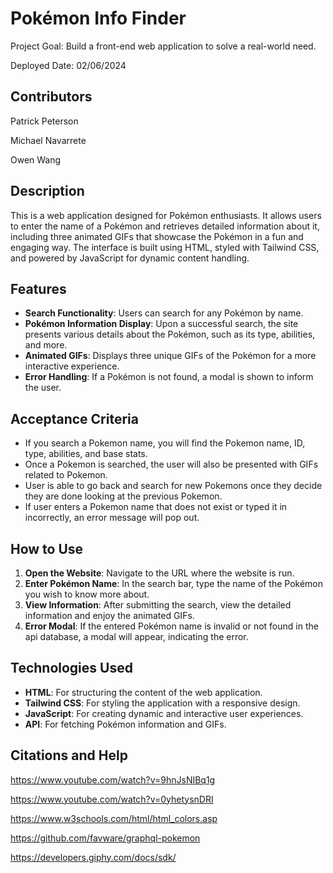 # Pokémon Info Finder

Project Goal: Build a front-end web application to solve a real-world need.



Deployed Date: 02/06/2024

## Contributors
Patrick Peterson

Michael Navarrete

Owen Wang

## Description

This is a web application designed for Pokémon enthusiasts. It allows users to enter the name of a Pokémon and retrieves detailed information about it, including three animated GIFs that showcase the Pokémon in a fun and engaging way. The interface is built using HTML, styled with Tailwind CSS, and powered by JavaScript for dynamic content handling.

## Features

- **Search Functionality**: Users can search for any Pokémon by name.
- **Pokémon Information Display**: Upon a successful search, the site presents various details about the Pokémon, such as its type, abilities, and more.
- **Animated GIFs**: Displays three unique GIFs of the Pokémon for a more interactive experience.
- **Error Handling**: If a Pokémon is not found, a modal is shown to inform the user.

## Acceptance Criteria
- If you search a Pokemon name, you will find the Pokemon name, ID, type, abilities, and base stats. 
- Once a Pokemon is searched, the user will also be presented with GIFs related to Pokemon.
- User is able to go back and search for new Pokemons once they decide they are done looking at the previous Pokemon.
- If user enters a Pokemon name that does not exist or typed it in incorrectly, an error message will pop out.
  
## How to Use

1. **Open the Website**: Navigate to the URL where the website is run.
2. **Enter Pokémon Name**: In the search bar, type the name of the Pokémon you wish to know more about.
3. **View Information**: After submitting the search, view the detailed information and enjoy the animated GIFs.
4. **Error Modal**: If the entered Pokémon name is invalid or not found in the api database, a modal will appear, indicating the error.

## Technologies Used

- **HTML**: For structuring the content of the web application.
- **Tailwind CSS**: For styling the application with a responsive design.
- **JavaScript**: For creating dynamic and interactive user experiences.
- **API**: For fetching Pokémon information and GIFs.

## Citations and Help
https://www.youtube.com/watch?v=9hnJsNIBq1g

https://www.youtube.com/watch?v=0yhetysnDRI

https://www.w3schools.com/html/html_colors.asp

https://github.com/favware/graphql-pokemon

https://developers.giphy.com/docs/sdk/
